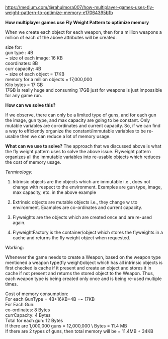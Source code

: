 https://medium.com/@rahulmora007/how-multiplayer-games-uses-fly-weight-pattern-to-optimize-memory-e17064395b1b

**How multiplayer games use Fly Weight Pattern to optimize memory**

When we create each object for each weapon, then for a million weapons a million of each of the above attributes will be created.

size for: \
gun type : 4B \
~ size of each image: 16 KB \
coordinates: 8B \
curr capacity: 4B \
~ size of each object = 17KB \
memory for a million objects = 17,000,000 \
Kilo bytes = 17 GB \
17GB is really huge and consuming 17GB just for weapons is just impossible for any game run.


**How can we solve this?**

If we observe, there can only be a limited type of guns, and for each gun the image, gun type, and max capacity are going to be constant. Only mutable variables are co-ordinates and current capacity. So, if we can find a way to efficiently organize the constant/immutable variables to be re-usable then we can reduce a lot of memory usage.

**What can we use to solve?**
The approach that we discussed above is what the fly weight pattern uses to solve the above issue. Flyweight pattern organizes all the immutable variables into re-usable objects which reduces the cost of memory usage.

*Terminology:*
1. Intrinsic objects are the objects which are immutable i.e., does not change with respect to the environment. Examples are gun type, image, max capacity, etc. in the above example

2. Extrinsic objects are mutable objects i.e., they change w.r.to environment. Examples are co-ordinates and current capacity.

3. Flyweights are the objects which are created once and are re-used again.

4. FlyweightFactory is the container/object which stores the flyweights in a cache and returns the fly weight object when requested.

Working:

Whenever the game needs to create a Weapon, based on the weapon type mentioned a weapon type(fly weight)object which has all intrinsic objects is first checked is cache if it present and create an object and stores it in cache if not present and returns the stored object to the Weapon. Thus, each weapon type is being created only once and is being re-used multiple times.

Cost of memory consumption: \
For each GunType = 4B+16KB+4B =~ 17KB \
For Each Gun: \
co-ordinates: 8 Bytes \
currCapacity: 4 Bytes \
Total for each gun: 12 Bytes \
If there are 1,000,000 guns = 12,000,000  \ 
Bytes = 11.4 MB \
If there are 2 types of guns, then total memory will be = 11.4MB + 34KB

